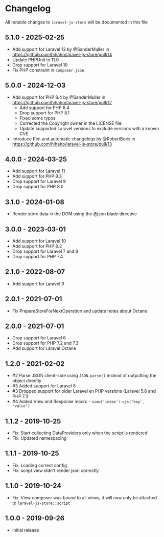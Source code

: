 # Changelog

All notable changes to `laravel-js-store` will be documented in this file

## 5.1.0 - 2025-02-25
* Add support for Laravel 12 by @SanderMuller in https://github.com/hihaho/laravel-js-store/pull/14
* Update PHPUnit to 11.0
* Drop support for Laravel 10
* Fix PHP constraint in `composer.json`

## 5.0.0 - 2024-12-03
* Add support for PHP 8.4 by @SanderMuller in https://github.com/hihaho/laravel-js-store/pull/12
  * Add support for PHP 8.4
  * Drop support for PHP 8.1
  * Fixed some typos
  * Corrected the Copyright owner in the LICENSE file
  * Update supported Laravel versions to exclude versions with a known CVE
* Introduce Pint and automatic changelogs by @RobertBoes in https://github.com/hihaho/laravel-js-store/pull/13

## 4.0.0 - 2024-03-25
- Add support for Laravel 11
- Add support for PHP 8.3
- Drop support for Laravel 9
- Drop support for PHP 8.0

## 3.1.0 - 2024-01-08
- Render store data in the DOM using the @json blade directive

## 3.0.0 - 2023-03-01
- Add support for Laravel 10
- Add support for PHP 8.2
- Drop support for Laravel 7 and 8
- Drop support for PHP 7.4

## 2.1.0 - 2022-08-07
- Add support for Laravel 9

## 2.0.1 - 2021-07-01
- Fix PrepareStoreForNextOperation and update notes about Octane

## 2.0.0 - 2021-07-01
- Drop support for Laravel 6
- Drop support for PHP 7.2 and 7.3
- Add support for Laravel Octane

## 1.2.0 - 2021-02-02

- #2 Parse JSON client-side using `JSON.parse()` instead of outputting the object directly
- #3 Added support for Laravel 8
- #3 Dropped support for older Laravel en PHP versions (Laravel 5.8 and PHP 7.1)
- #4 Added View and Response macro - `view('index')->js('key', 'value')`

## 1.1.2 - 2019-10-25

- Fix: Start collecting DataProviders only when the script is rendered
- Fix: Updated namespacing

## 1.1.1 - 2019-10-25

- Fix: Loading correct config
- Fix: script view didn't render json correctly

## 1.1.0 - 2019-10-24

- Fix: View composer was bound to all views, it will now only be attached to `laravel-js-store::script`

## 1.0.0 - 2019-09-26

- initial release
